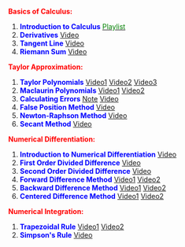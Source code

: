 <font color="red">**Basics of Calculus:**</font>
1. <font color="blue">**Introduction to Calculus**</font> [<font color="green">Playlist</font>](https://youtube.com/playlist?list=PL0o_zxa4K1BWYThyV4T2Allw6zY0jEumv&si=DvCjh5i8-uiUlukK)
2. <font color="blue">**Derivatives**</font> [Video](https://youtu.be/5yfh5cf4-0w?si=zXrFOY6U2sySqw9R)
3. <font color="blue">**Tangent Line**</font> [Video](https://youtu.be/5NyeGzbBJQM?si=cQ8tYQ2ASMt8kdWm)
4. <font color="blue">**Riemann Sum**</font> [Video](https://youtu.be/YTKQswb60Pw?si=1dVCQ5sQrCA8-cRM)

<font color="red">**Taylor Approximation:**</font>
1. <font color="blue">**Taylor Polynomials**</font> [Video1](https://youtu.be/urPIxvNBXF0?si=i5TnMxHhkM_zNgDO) [Video2](https://youtu.be/LEspaisjDFE?si=BvM-3sdykcklQLRI) [Video3](https://youtu.be/JsGr0S1kbR0?si=SXsqkDO6uH51EfOz)
2. <font color="blue">**Maclaurin Polynomials**</font> [Video1](https://youtu.be/Ac1mr2WrO-g?si=TblBkp8-OzpJEg7C) [Video2](https://youtu.be/7sc_Oc2_f2M?si=O7c4k_xqWC3C31nP)
3. <font color="blue">**Calculating Errors**</font> [Note](./Notes/1.%20NME3_4%20-%20Taylor%20approximation.pdf) [Video](https://youtu.be/lY0LzJXTgeo?si=eLVCbf5HJsqv_h58)
4. <font color="blue">**False Position Method**</font> [Video](https://youtu.be/FliKUWUVrEI?si=nwINLK13ejZZkR78)
5. <font color="blue">**Newton-Raphson Method**</font> [Video](https://youtu.be/7eHuQXMCOvA?si=mHqeqUKXa9kB_qHp)
6. <font color="blue">**Secant Method**</font> [Video](https://youtu.be/Eud16189QRA?si=xvZJLKHZ51F61-2E)

<font color="red">**Numerical Differentiation:**</font>
1. <font color="blue">**Introduction to Numerical Differentiation**</font> [Video](https://youtu.be/-3MwUJCDjts?si=DAp0dJXyaX-kiGWZ)
2. <font color="blue">**First Order Divided Difference**</font> [Video](https://youtu.be/A8rFozfIWmg?si=ZXC8QqFLFdUBO26j)
3. <font color="blue">**Second Order Divided Difference**</font> [Video](https://youtu.be/h-MO4BnQWHs?si=sd2aP_9SPlBcowuD)
4. <font color="blue">**Forward Difference Method**</font> [Video1](https://youtu.be/bKu_MfpdUiQ?si=uXhb3A8mDbGa6o2s) [Video2](https://youtu.be/VIXiLXYLjZY?si=0c3etGAL_xBE3ybX)
5. <font color="blue">**Backward Difference Method**</font> [Video1](https://youtu.be/AvvvE3oqHDE?si=VgqUXA6-Le8i002H) [Video2](https://youtu.be/AVvX-DyV3wQ?si=eJiUhmzfYJxgRqy0)
6. <font color="blue">**Centered Difference Method**</font> [Video1](https://youtu.be/RJhbUvyTBf0?si=ujKLg-vV8AXrzd9c) [Video2](https://youtu.be/L_80gD1TJSI?si=K6FA0azTwfcfIFdJ)

<font color="red">**Numerical Integration:**</font>
1. <font color="blue">**Trapezoidal Rule**</font> [Video1](https://youtu.be/Mw3wL_uoGKs?si=8U9fCUniI8ppytoP) [Video2](https://youtu.be>Rn9Gr52zhrY?si>CnawjsyzFiAXmieI)
2. <font color="blue">**Simpson's Rule**</font> [Video](https://youtu.be/iviiGB5vxLA?si=0G8I_gtknwBPizKe)
